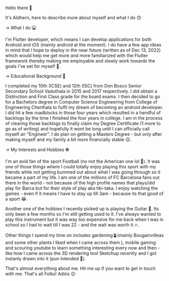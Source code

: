 Hello there 👀

It's Aldhern, here to describe more about myself and what I do 😙



-> What I do 💻

I'm Flutter developer, which means I can develop applications for both Android and iOS (mainly android at the moment). I do have a few app ideas in mind that I hope to deploy in the near future (written as of Dec 13, 2022) which would help me get more and more familiarized with the Flutter framework thereby making me employable and slowly work towards the goals I've set for myself 🤞.



-> Educational Background 📖

I completed my 10th (ICSE) and 12th (ISC) from Don Bosco Senior Secondary School Vaduthala in 2015 and 2017 respectively. I did obtain a Distinction and First Class grade for the board exams. I then decided to go for a Bachelors degree in Computer Science Engineering from College of Engineering Cherthala to fulfil my dream of becoming an android developer. I did hit a few roadblocks in those four years which resulted in a handful of backlogs by the time I finished the four years in college. I am in the process of clearing those backlogs to finally claim my Degree Certificate (1 more to go as of writing) and hopefully it wont be long until I can officially call myself an "Engineer". I do plan on getting a Masters Degree - but only after making myself and my family a bit more financially stable 😌.



-> My Interests and Hobbies ⚽

I'm an avid fan of the sport Football (no not the American one lol 🏈). It was one of those things where I could totally enjoy playing this sport with my friends while not getting bummed out about what I was going through so it became a part of my life. I am one of the millions of FC Barcelona fans out there in the world - not because of the high profile names that plays/did play for Barca but for their style of play aka tiki-taka. I enjoy watching the games - even if it means I have to stay up till 3am - because its that good of a sport 😂.

Another one of the hobbies I recently picked up is playing the Guitar 🎸. Its only been a few months so I'm still getting used to it. I've always wanted to play this instrument but it was way too expensive for me back when I was in school so I had to wait till I was 22 - and the wait was worth it 🔥.

Other things I spend my time on includes gardening🪴(mainly Bougainvilleas and some other plants I liked when I came across them ), mobile gaming and scouring youtube to learn something interesting every now and then - like how I came across the 3D rendering tool Sketchup recently and I got instanly drawn into it (pun intended 🫣). 

That's almost everything about me. Hit me up if you want to get in touch with me.
That's all Folks! Adiós 😉
